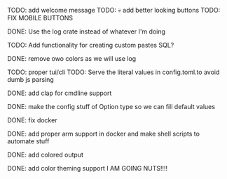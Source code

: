 TODO: add welcome message
TODO: :skull: add better looking buttons
TODO: FIX MOBILE BUTTONS

DONE: Use the log crate instead of whatever I'm doing

TODO: Add functionality for creating custom pastes
SQL?

DONE: remove owo colors as we will use log

TODO: proper tui/cli
TODO: Serve the literal values in config.toml.to avoid dumb js parsing

DONE: add clap for cmdline support

DONE: make the config stuff of Option type so we can fill default values

DONE: fix docker

DONE: add proper arm support in docker and make shell scripts to automate stuff

DONE: add colored output

DONE: add color theming support
I AM GOING NUTS!!!!
